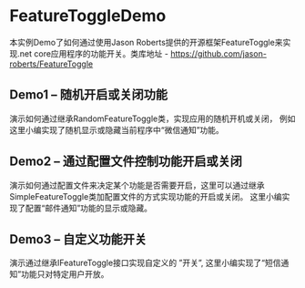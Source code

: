 # FeatureToggleDemo

本实例Demo了如何通过使用Jason Roberts提供的开源框架FeatureToggle来实现.net core应用程序的功能开关。类库地址 - https://github.com/jason-roberts/FeatureToggle

## Demo1 – 随机开启或关闭功能

演示如何通过继承RandomFeatureToggle类，实现应用的随机开机或关闭， 例如这里小编实现了随机显示或隐藏当前程序中“微信通知”功能。


## Demo2 – 通过配置文件控制功能开启或关闭

演示如何通过配置文件来决定某个功能是否需要开启，这里可以通过继承SimpleFeatureToggle类加配置文件的方式实现功能的开启或关闭。
这里小编实现了配置“邮件通知”功能的显示或隐藏。

## Demo3 – 自定义功能开关

演示通过继承IFeatureToggle接口实现自定义的 ”开关”, 这里小编实现了“短信通知”功能只对特定用户开放。

